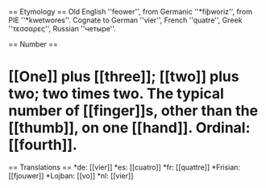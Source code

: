 == Etymology ==
Old English ''feower'', from Germanic ''*fiþworiz'', from PIE ''*kwetwores''. Cognate to German ''vier'', French ''quatre'', Greek ''τεσσαρες'', Russian ''четыре''.

== Number ==
# [[One]] plus [[three]]; [[two]] plus two; two times two. The typical number of [[finger]]s, other than the [[thumb]], on one [[hand]]. Ordinal: [[fourth]].

== Translations ==
*de: [[vier]]
*es: [[cuatro]]
*fr: [[quattre]]
*Frisian: [[fjouwer]]
*Lojban: [[vo]]
*nl: [[vier]]